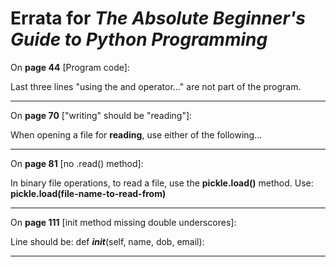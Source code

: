 # Errata for *The Absolute Beginner's Guide to Python Programming*

On **page 44** [Program code]:
 
Last three lines "using the and operator..." are not part of the program.

***

On **page 70** ["writing" should be "reading"]:
 
When opening a file for **reading**, use either of the following...

***

On **page 81** [no .read() method]:
 
In binary file operations, to read a file, use the **pickle.load()** method. Use: **pickle.load(file-name-to-read-from)**

***

On **page 111** [init method missing double underscores]:
 
Line should be: def ___init___(self, name, dob, email):

***
